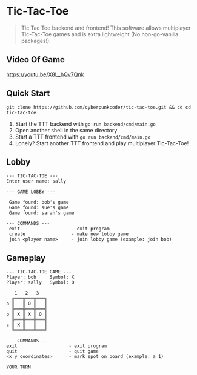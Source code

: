 # Tic-Tac-Toe
> Tic Tac Toe backend and frontend!
> This software allows multiplayer Tic-Tac-Toe games and is extra lightweight (No non-go-vanilla packages!).

## Video Of Game
https://youtu.be/X8L_hQv7Qnk

## Quick Start
```git clone https://github.com/cyberpunkcoder/tic-tac-toe.git && cd cd tic-tac-toe```
1) Start the TTT backend with ```go run backend/cmd/main.go```
2) Open another shell in the same directory
3) Start a TTT frontend with ```go run backend/cmd/main.go```
4) Lonely? Start another TTT frontend and play multiplayer Tic-Tac-Toe!

## Lobby
```
--- TIC-TAC-TOE ---
Enter user name: sally

--- GAME LOBBY ---

 Game found: bob's game
 Game found: sue's game
 Game found: sarah's game

--- COMMANDS ---
 exit                   - exit program
 create                 - make new lobby game
 join <player name>     - join lobby game (example: join bob)
 ```
 ## Gameplay
 ```
 --- TIC-TAC-TOE GAME ---
Player: bob     Symbol: X
Player: sally   Symbol: O

    1   2   3
   ╔═══╦═══╦═══╗
a ║   ║ O ║   ║
   ╠═══╬═══╬═══╣
b ║ X ║ X ║ O ║
   ╠═══╬═══╬═══╣
c ║ X ║   ║   ║
   ╚═══╩═══╩═══╝

--- COMMANDS ---
 exit                   - exit program
 quit                   - quit game
 <x y coordinates>      - mark spot on board (example: a 1)

YOUR TURN
```
